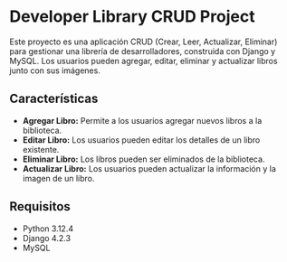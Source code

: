 # Developer Library CRUD Project

Este proyecto es una aplicación CRUD (Crear, Leer, Actualizar, Eliminar) para gestionar una librería de desarrolladores, construida con Django y MySQL. Los usuarios pueden agregar, editar, eliminar y actualizar libros junto con sus imágenes.

## Características

- **Agregar Libro:** Permite a los usuarios agregar nuevos libros a la biblioteca.
- **Editar Libro:** Los usuarios pueden editar los detalles de un libro existente.
- **Eliminar Libro:** Los libros pueden ser eliminados de la biblioteca.
- **Actualizar Libro:** Los usuarios pueden actualizar la información y la imagen de un libro.

## Requisitos

- Python 3.12.4
- Django 4.2.3
- MySQL 
